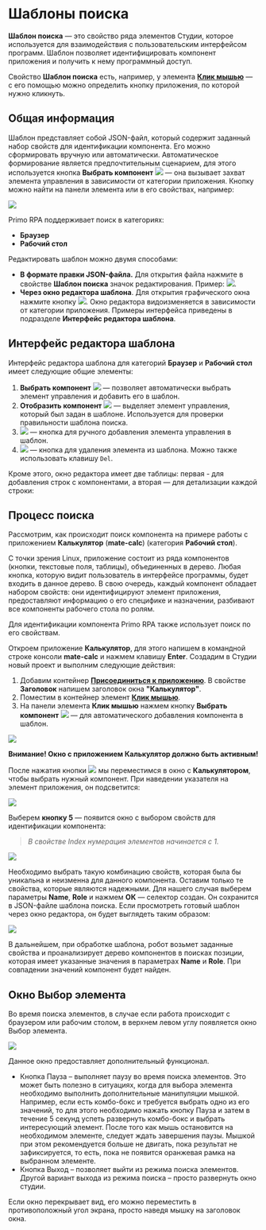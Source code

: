 # Шаблоны поиска

**Шаблон поиска** — это свойство ряда элементов Студии, которое используется для взаимодействия с пользовательским интерфейсом программ. Шаблон позволяет идентифицировать компонент приложения и получить к нему программный доступ.

Свойство **Шаблон поиска** есть, например, у элемента [**Клик мышью**](https://docs.primo-rpa.ru/primo-rpa/g_elements/vstroennye-dlya-linux/els-uiinteraction/el-click) — с его помощью можно определить кнопку приложения, по которой нужно кликнуть.

## Общая информация

Шаблон представляет собой JSON-файл, который содержит заданный набор свойств для идентификации компонента. Его можно сформировать вручную или автоматически. Автоматическое формирование является предпочтительным сценарием, для этого используется кнопка **Выбрать компонент** ![](../../resources/process/searchpatterns/magic-stick.png) — она вызывает захват элемента управления в зависимости от категории приложения. Кнопку можно найти на панели элемента или в его свойствах, например:

![](../../resources/process/searchpatterns/клик-мышью.-волшебная-палочка.png)

Primo RPA поддерживает поиск в категориях:

* **Браузер**
* **Рабочий стол**

Редактировать шаблон можно двумя способами:

* **В формате правки JSON-файла.** Для открытия файла нажмите в свойстве **Шаблон поиска** значок редактирования. Пример: ![](../../resources/process/searchpatterns/шаблон-поиска.-многоточие-2.png).
* **Через окно редактора шаблона**. Для открытия графического окна нажмите кнопку ![](../../resources/process/searchpatterns/pattern-edit.png). Окно редактора видоизменяется в зависимости от категории приложения. Примеры интерфейса приведены в подразделе **Интерфейс редактора шаблона**.

## Интерфейс редактора шаблона

Интерфейс редактора шаблона для категорий **Браузер** и **Рабочий стол** имеет следующие общие элементы:


1. **Выбрать компонент** ![](../../resources/process/searchpatterns/magic-stick2.png) — позволяет автоматически выбрать элемент управления и добавить его в шаблон.
2. **Отобразить компонент** ![](../../resources/process/searchpatterns/15-1-1-1-1-1-1.png) — выделяет элемент управления, который был задан в шаблоне. Используется для проверки правильности шаблона поиска.
3. ![](../../resources/process/searchpatterns/pattern-element-add.png) — кнопка для ручного добавления элемента управления в шаблон.
4. ![](../../resources/process/searchpatterns/pattern-element-delete.png) — кнопка для удаления элемента из шаблона. Можно также использовать клавишу `Del`.

Кроме этого, окно редактора имеет две таблицы: первая - для добавления строк с компонентами, а вторая — для детализации каждой строки:

## Процесс поиска

Рассмотрим, как происходит поиск компонента на примере работы с приложением **Калькулятор** (**mate-calc**) (категория **Рабочий стол**).

С точки зрения Linux, приложение состоит из ряда компонентов (кнопки, текстовые поля, таблицы), объединенных в дерево. Любая кнопка, которую видит пользователь в интерфейсе программы, будет входить в данное дерево. В свою очередь, каждый компонент обладает набором свойств: они идентифицируют элемент приложения, предоставляют информацию о его специфике и назначении, разбивают все компоненты рабочего стола по ролям.

Для идентификации компонента Primo RPA также использует поиск по его свойствам.

Откроем приложение **Калькулятор**, для этого напишем в командной строке консоли **mate-calc** и нажмем клавишу **Еnter**. Создадим в Студии новый проект и выполним следующие действия:

1. Добавим контейнер [**Присоединиться к приложению**](https://docs.primo-rpa.ru/primo-rpa/g_elements/vstroennye-dlya-linux/els-desktop/el-desktop-attach). В свойстве **Заголовок** напишем заголовок окна **"Калькулятор"**.
2. Поместим в контейнер элемент [**Клик мышью**](https://docs.primo-rpa.ru/primo-rpa/g_elements/vstroennye-dlya-linux/els-uiinteraction/el-click).
3. На панели элемента **Клик мышью** нажмем кнопку **Выбрать компонент** ![](../../resources/process/searchpatterns/magic-stick.png) — для автоматического добавления компонента в шаблон.

![](../../resources/process/searchpatterns/шаблон-поиска.-калькулятор.png)

**Внимание! Окно с приложением Калькулятор должно быть активным!**

После нажатия кнопки ![](../../resources/process/searchpatterns/magic-stick.png) мы переместимся в окно с **Калькулятором**, чтобы выбрать нужный компонент. При наведении указателя на элемент приложения, он подсветится:

![](../../resources/process/searchpatterns/шаблон-поиска.-выбор-кнопки-в-калькуляторе.png)

Выберем **кнопку 5** — появится окно с выбором свойств для идентификации компонента:

> *В свойстве Index нумерация элементов начинается с 1.*

![](../../resources/process/searchpatterns/селекторы-калькулятора.png)

Необходимо выбрать такую комбинацию свойств, которая была бы уникальна и неизменна для данного компонента. Оставим только те свойства, которые являются надежными. Для нашего случая выберем параметры **Name**, **Role** и нажмем **ОК** — селектор создан. Он сохранится в JSON-файле шаблона поиска. Если просмотреть готовый шаблон через окно редактора, он будет выглядеть таким образом:

![](../../resources/process/searchpatterns/шаблон-поиска.-редактор.png)

В дальнейшем, при обработке шаблона, робот возьмет заданные свойства и проанализирует дерево компонентов в поисках позиции, которая имеет указанные значения в параметрах **Name** и **Role**. При совпадении значений компонент будет найден.

## Окно Выбор элемента

Во время поиска элементов, в случае если работа происходит с браузером или рабочим столом, в верхнем  левом  углу появляется окно Выбор элемента.

![](../../resources/process/searchpatterns/select-element-window.png)

Данное окно предоставляет дополнительный функционал.
- Кнопка Пауза – выполняет паузу во время поиска элементов. Это может быть полезно в ситуациях, когда для выбора элемента необходимо выполнить дополнительные манипуляции мышкой. Например, если есть комбо-бокс и требуется выбрать одно из его значений, то для этого необходимо нажать кнопку Пауза и затем в течение 5 секунд успеть развернуть комбо-бокс и выбрать интересующий элемент. После того как мышь остановится на необходимом элементе, следует ждать завершения паузы. Мышкой при этом рекомендуется больше не двигать, пока результат не зафиксируется, то есть, пока не появится оранжевая рамка на выбранном элементе.
- Кнопка Выход – позволяет выйти из режима поиска элементов. Другой вариант выхода из режима поиска – просто развернуть окно студии.

Если окно перекрывает вид, его можно переместить в противоположный угол экрана, просто наведя мышку на заголовок окна.

